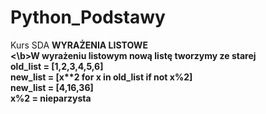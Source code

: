 # Python_Podstawy
Kurs SDA
<b>WYRAŻENIA LISTOWE \
<\b>W wyrażeniu listowym nową listę tworzymy ze starej\
old_list = [1,2,3,4,5,6]\
new_list = [x**2 for x in old_list if not x%2]\
new_list = [4,16,36]\
  x%2 = nieparzysta
